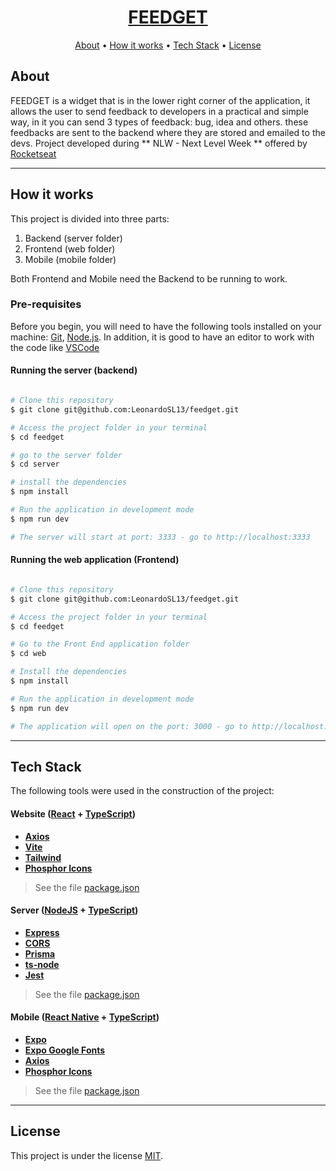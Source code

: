 
<h1 align="center">
    <a href="https://feedget-ashy.vercel.app"> FEEDGET </a>
</h1>

<p align="center">
 <a href="#about">About</a> •
 <a href="#how-it-works">How it works</a> • 
 <a href="#tech-stack">Tech Stack</a> • 
 <a href="#license">License</a> 
</p>


## About

FEEDGET is a widget that is in the lower right corner of the application, it allows the user to send feedback to developers in a practical and simple way, in it you can send 3 types of feedback: bug, idea and others. these feedbacks are sent to the backend where they are stored and emailed to the devs. Project developed during ** NLW - Next Level Week ** offered by [Rocketseat](https://blog.rocketseat.com.br/)

---


## How it works

This project is divided into three parts:
1. Backend (server folder)
2. Frontend (web folder)
3. Mobile (mobile folder)

Both Frontend and Mobile need the Backend to be running to work.

### Pre-requisites

Before you begin, you will need to have the following tools installed on your machine:
[Git](https://git-scm.com), [Node.js](https://nodejs.org/en/).
In addition, it is good to have an editor to work with the code like [VSCode](https://code.visualstudio.com/)

#### Running the server (backend)

```bash

# Clone this repository
$ git clone git@github.com:LeonardoSL13/feedget.git

# Access the project folder in your terminal
$ cd feedget

# go to the server folder
$ cd server

# install the dependencies
$ npm install

# Run the application in development mode
$ npm run dev

# The server will start at port: 3333 - go to http://localhost:3333

```


#### Running the web application (Frontend)

```bash

# Clone this repository
$ git clone git@github.com:LeonardoSL13/feedget.git

# Access the project folder in your terminal
$ cd feedget

# Go to the Front End application folder
$ cd web

# Install the dependencies
$ npm install

# Run the application in development mode
$ npm run dev

# The application will open on the port: 3000 - go to http://localhost:3000

```

---

## Tech Stack

The following tools were used in the construction of the project:

#### **Website**  ([React](https://reactjs.org/)  +  [TypeScript](https://www.typescriptlang.org/))

-   **[Axios](https://github.com/axios/axios)**
-   **[Vite](https://vitejs.dev)**
-   **[Tailwind](https://tailwindcss.com)**
-   **[Phosphor Icons](https://phosphoricons.com)**

> See the file  [package.json](https://github.com/LeonardoSL13/feedget/blob/master/web/package.json)

#### **Server**  ([NodeJS](https://nodejs.org/en/)  +  [TypeScript](https://www.typescriptlang.org/))

-   **[Express](https://expressjs.com/)**
-   **[CORS](https://expressjs.com/en/resources/middleware/cors.html)**
-   **[Prisma](https://www.prisma.io)**
-   **[ts-node](https://github.com/TypeStrong/ts-node)**
-   **[Jest](https://jestjs.io)**

> See the file  [package.json](https://github.com/LeonardoSL13/feedget/blob/master/server/package.json)

#### **Mobile**  ([React Native](http://www.reactnative.com/)  +  [TypeScript](https://www.typescriptlang.org/))

-   **[Expo](https://expo.io/)**
-   **[Expo Google Fonts](https://github.com/expo/google-fonts)**
-   **[Axios](https://github.com/axios/axios)**
-   **[Phosphor Icons](https://phosphoricons.com)**

> See the file  [package.json](https://github.com/LeonardoSL13/feedget/blob/master/mobile/package.json)


---


## License

This project is under the license [MIT](./LICENSE).
